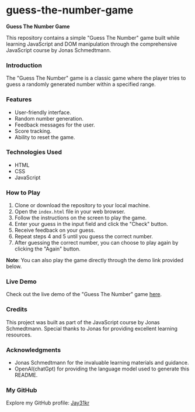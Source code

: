 # guess-the-number-game
**Guess The Number Game**

This repository contains a simple "Guess The Number" game built while learning JavaScript and DOM manipulation through the comprehensive JavaScript course by Jonas Schmedtmann.

### Introduction
The "Guess The Number" game is a classic game where the player tries to guess a randomly generated number within a specified range.

### Features
- User-friendly interface.
- Random number generation.
- Feedback messages for the user.
- Score tracking.
- Ability to reset the game.

### Technologies Used
- HTML
- CSS
- JavaScript

### How to Play
1. Clone or download the repository to your local machine.
2. Open the `index.html` file in your web browser.
3. Follow the instructions on the screen to play the game.
4. Enter your guess in the input field and click the "Check" button.
5. Receive feedback on your guess.
6. Repeat steps 4 and 5 until you guess the correct number.
7. After guessing the correct number, you can choose to play again by clicking the "Again" button.

**Note**: You can also play the game directly through the demo link provided below.

### Live Demo
Check out the live demo of the "Guess The Number" game [here](https://jay31kr.github.io/guess-the-number-game/).


### Credits
This project was built as part of the JavaScript course by Jonas Schmedtmann. Special thanks to Jonas for providing excellent learning resources.

### Acknowledgments
- Jonas Schmedtmann for the invaluable learning materials and guidance.
- OpenAI(chatGpt) for providing the language model used to generate this README.

### My GitHub
Explore my GitHub profile: [Jay31kr](https://github.com/Jay31kr)
